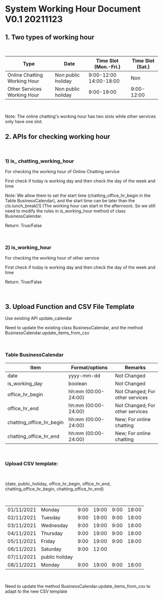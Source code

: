 # System Working Hour Document V0.1 20211123


## 1.	Two types of working hour

<br/>

| Type | Date | Time Slot (Mon.-Fri.) | Time Slot (Sat.) |
|  ----  | ---- | ----  | ---- |
| Online Chatting Working Hour | Non public holiday | 9:00-12:00 14:00-18:00 | Non |
| Other Services Working Hour | Non public holiday | 9:00-19:00 | 9:00-12:00 |

<br/>

Note: The online chatting's working hour has two slots while other services only have one slot.


## 2.	APIs for checking working hour

<br/>

### 1)	is_ chatting_working_hour


For checking the working hour of Online Chatting service


First check if today is working day and then check the day of the week and time

Note: We allow them to set the start time (chatting_office_hr_begin in the Table BusinessCalendar), and the start time can be later than the cls.lunch_break[1] (The working hour can start in the afternoon). 
So we still need to modify the rules in is_working_hour method of class BusinessCalendar.

Return: True/False

<br/>

### 2) is_working_hour


For checking the working hour of other service


First check if today is working day and then check the day of the week and time


Return: True/False

<br/>

## 3.	Upload Function and CSV File Template


Use existing API update_calendar


Need to update the existing class BusinessCalendar, and the method BusinessCalendar.update_items_from_csv

<br/>

### Table BusinessCalendar
| Item | Format/options | Remarks |
|  ----  | ---- | ----  |
| date | yyyy-mm-dd | Not Changed |
| is_working_day | boolean | Not Changed |
| office_hr_begin | hh:mm (00:00-24:00) | Not Changed; For other services |
| office_hr_end | hh:mm (00:00-24:00) | Not Changed; For other services |
| chatting_office_hr_begin | hh:mm (00:00-24:00) | New; For online chatting |
| chatting_office_hr_end | hh:mm (00:00-24:00) | New; For online chatting |

<br/>

### Upload CSV template:

<br/>

{date, public_holiday, office_hr_begin, office_hr_end, chatting_office_hr_begin, chatting_office_hr_end}

<br/>

| | | | | | |
|  ----  | ---- | ----  | ----  | ---- | ----  |
| 01/11/2021 | Monday | 9:00 | 19:00 | 9:00 | 18:00 |
| 02/11/2021 | Tuesday | 9:00 | 19:00 | 9:00 | 18:00 |
| 03/11/2021 | Wednesday | 9:00 | 19:00 | 9:00 | 18:00 |
| 04/11/2021 | Thursday | 9:00 | 19:00 | 9:00 | 18:00 |
| 05/11/2021 | Friday | 9:00 | 19:00 | 9:00 | 18:00 |
| 06/11/2021 | Saturday | 9:00 | 12:00 | | |
| 07/11/2021 | public holiday | | | |		
| 08/11/2021 | Monday | 9:00 | 19:00 | 9:00 | 18:00 |

<br/>

Need to update the method BusinessCalendar.update_items_from_csv to adapt to the new CSV template

